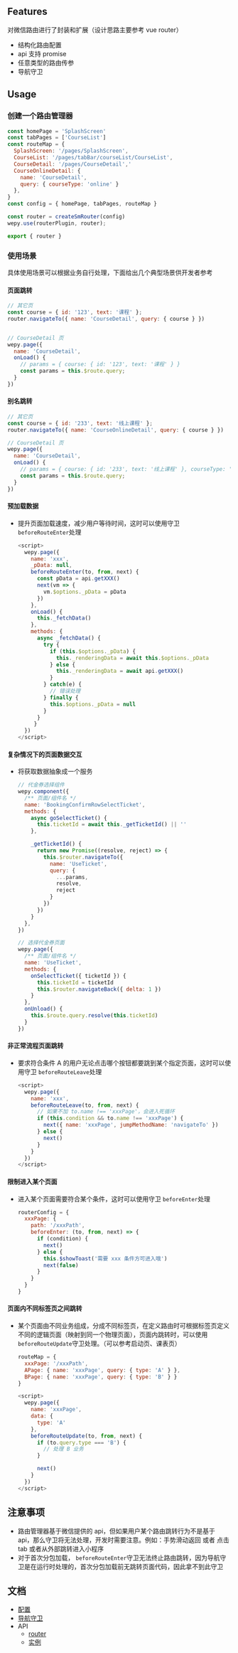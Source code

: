 ## Features

对微信路由进行了封装和扩展（设计思路主要参考 vue router）

- 结构化路由配置
- api 支持 promise
- 任意类型的路由传参
- 导航守卫

## Usage

### 创建一个路由管理器

```js
const homePage = 'SplashScreen'
const tabPages = ['CourseList']
const routeMap = {
  SplashScreen: '/pages/SplashScreen',
  CourseList: '/pages/tabBar/courseList/CourseList',
  CourseDetail: '/pages/CourseDetail','
  CourseOnlineDetail: {
    name: 'CourseDetail', 
    query: { courseType: 'online' }
  },
}
const config = { homePage, tabPages, routeMap }

const router = createSmRouter(config)
wepy.use(routerPlugin, router);

export { router }
```

### 使用场景

具体使用场景可以根据业务自行处理，下面给出几个典型场景供开发者参考

#### 页面跳转

```js
// 其它页
const course = { id: '123', text: '课程' };
router.navigateTo({ name: 'CourseDetail', query: { course } })


// CourseDetail 页
wepy.page({
  name: 'CourseDetail',
  onLoad() {
    // params = { course: { id: '123', text: '课程' } }
    const params = this.$route.query;
  }
})
```

#### 别名跳转

```js
// 其它页
const course = { id: '233', text: '线上课程' };
router.navigateTo({ name: 'CourseOnlineDetail', query: { course } })

// CourseDetail 页
wepy.page({
  name: 'CourseDetail',
  onLoad() {
    // params = { course: { id: '233', text: '线上课程' }, courseType: 'online' }
    const params = this.$route.query;
  }
})
```

#### 预加载数据

- 提升页面加载速度，减少用户等待时间，这时可以使用守卫 `beforeRouteEnter`处理

  ```js
  <script>
    wepy.page({
      name: 'xxx',
      _pData: null,
      beforeRouteEnter(to, from, next) {
        const pData = api.getXXX()
        next(vm => {
          vm.$options._pData = pData
        })
      },
      onLoad() {
        this._fetchData()
      },
      methods: { 
        async _fetchData() {
          try {
            if (this.$options._pData) {
              this._renderingData = await this.$options._pData
            } else {
              this._renderingData = await api.getXXX()
            }
          } catch(e) {
            // 错误处理
          } finally {
            this.$options._pData = null
          }
        }
       }
    })
  </script>
  ```

#### 复杂情况下的页面数据交互

- 将获取数据抽象成一个服务

  ```js
  // 代金券选择组件
  wepy.component({
    /** 页面/组件名 */
    name: 'BookingConfirmRowSelectTicket',
    methods: {
      async goSelectTicket() {
        this.ticketId = await this._getTicketId() || ''
      },
  
      _getTicketId() {
        return new Promise((resolve, reject) => {
          this.$router.navigateTo({
            name: 'UseTicket',
            query: {
              ...params,
              resolve,
              reject
            }
          })
        })
      }
    },
  })
  
  // 选择代金券页面
  wepy.page({
    /** 页面/组件名 */
    name: 'UseTicket',
    methods: {
      onSelectTicket({ ticketId }) {
        this.ticketId = ticketId
        this.$router.navigateBack({ delta: 1 })
      }
    },
    onUnload() {
      this.$route.query.resolve(this.ticketId)
    }
  })
  ```

#### 非正常流程页面跳转

- 要求符合条件 A 的用户无论点击哪个按钮都要跳到某个指定页面，这时可以使用守卫 `beforeRouteLeave`处理

  ```js
  <script>
    wepy.page({
      name: 'xxx',
      beforeRouteLeave(to, from, next) {
        // 如果不加 to.name !== 'xxxPage'，会进入死循环
      	if (this.condition && to.name !== 'xxxPage') {
      	  next({ name: 'xxxPage', jumpMethodName: 'navigateTo' })
      	} else {
      	  next()
      	}
      }
    })
  </script>
  ```

#### 限制进入某个页面

- 进入某个页面需要符合某个条件，这时可以使用守卫 `beforeEnter`处理

  ```js
  routerConfig = {
    xxxPage: {
      path: '/xxxPath',
      beforeEnter: (to, from, next) => {
        if (condition) {
          next()
        } else {
          this.$showToast('需要 xxx 条件方可进入哦')
          next(false)
        }
      }
    }
  }
  ```

#### 页面内不同标签页之间跳转

- 某个页面由不同业务组成，分成不同标签页，在定义路由时可根据标签页定义不同的逻辑页面（映射到同一个物理页面），页面内跳转时，可以使用`beforeRouteUpdate`守卫处理。（可以参考启动页、课表页）

  ```js
  routeMap = {
    xxxPage: '/xxxPath',
    APage: { name: 'xxxPage', query: { type: 'A' } },
    BPage: { name: 'xxxPage', query: { type: 'B' } }
  }
  
  <script>
    wepy.page({
      name: 'xxxPage',
      data: {
        type: 'A'
      },
      beforeRouteUpdate(to, from, next) {
        if (to.query.type === 'B') {
          // 处理 B 业务
        }
  
        next()
      }
    })
  </script>
  ```

## 注意事项

- 路由管理器基于微信提供的 api，但如果用户某个路由跳转行为不是基于 api，那么守卫将无法处理，开发时需要注意。例如：手势滑动返回 或者 点击 tab 或者从外部跳转进入小程序
- 对于首次分包加载， `beforeRouteEnter`守卫无法终止路由跳转，因为导航守卫是在运行时处理的，首次分包加载前无跳转页面代码，因此拿不到此守卫

## 文档

* [配置](config.md)
* [导航守卫](guard.md)
* API
    * [router](router.md)
    * [实例](instance.md)
